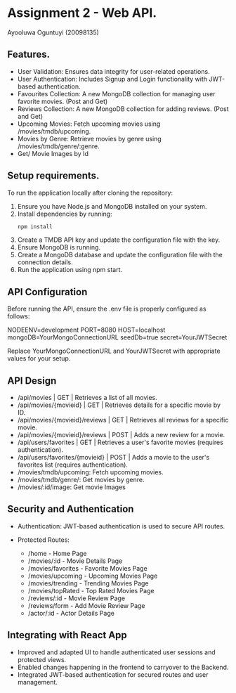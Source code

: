 # Assignment 2 - Web API.

Ayooluwa Oguntuyi (20098135)

## Features.
- User Validation: Ensures data integrity for user-related operations.
- User Authentication: Includes Signup and Login functionality with JWT-based authentication.
- Favourites Collection: A new MongoDB collection for managing user favorite movies. (Post and Get)
- Reviews Collection: A new MongoDB collection for adding reviews. (Post and Get)
- Upcoming Movies: Fetch upcoming movies using /movies/tmdb/upcoming.
- Movies by Genre: Retrieve movies by genre using /movies/tmdb/genre/:genre.
- Get/ Movie Images by Id


## Setup requirements.

To run the application locally after cloning the repository:

1. Ensure you have Node.js and MongoDB installed on your system.
2. Install dependencies by running:
   ```bash
   npm install

3. Create a TMDB API key and update the configuration file with the key.
4. Ensure MongoDB is running.
5. Create a MongoDB database and update the configuration file with the connection details.
6. Run the application using npm start.



## API Configuration

Before running the API, ensure the .env file is properly configured as follows:

NODEENV=development
PORT=8080
HOST=localhost
mongoDB=YourMongoConnectionURL
seedDb=true
secret=YourJWTSecret

Replace YourMongoConnectionURL and YourJWTSecret with appropriate values for your setup.

## API Design
- /api/movies | GET | Retrieves a list of all movies.
- /api/movies/{movieid} | GET | Retrieves details for a specific movie by ID.
- /api/movies/{movieid}/reviews | GET | Retrieves all reviews for a specific movie.
- /api/movies/{movieid}/reviews | POST | Adds a new review for a movie.
- /api/users/favorites | GET | Retrieves a user's favorite movies (requires authentication).
- /api/users/favorites/{movieid} | POST | Adds a movie to the user's favorites list (requires authentication).
- /movies/tmdb/upcoming: Fetch upcoming movies.
- /movies/tmdb/genre/: Get movies by genre.
- /movies/:id/image: Get movie Images

## Security and Authentication

- Authentication: JWT-based authentication is used to secure API routes.

- Protected Routes:
  - /home - Home Page
  - /movies/:id - Movie Details Page
  - /movies/favorites - Favorite Movies Page
  - /movies/upcoming - Upcoming Movies Page
  - /movies/trending - Trending Movies Page
  - /movies/topRated - Top Rated Movies Page
  - /reviews/:id - Movie Review Page
  - /reviews/form - Add Movie Review Page
  - /actor/:id - Actor Details Page

## Integrating with React App

- Improved and adapted UI to handle authenticated user sessions and protected views.
- Enabled changes happening in the frontend to carryover to the Backend.
- Integrated JWT-based authentication for secured routes and user management.
 